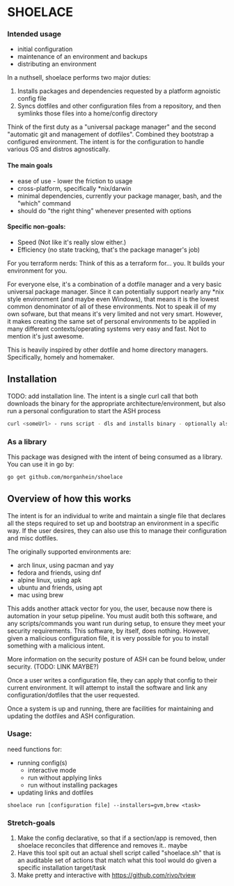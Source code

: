 # SHOELACE

### Intended usage
- initial configuration 
- maintenance of an environment and backups
- distributing an environment

In a nuthsell, shoelace performs two major duties:
1. Installs packages and dependencies requested by a platform agnoistic config file
2. Syncs dotfiles and other configuration files from a repository, and then symlinks those files into a home/config directory

Think of the first duty as a "universal package manager" and the second "automatic git and management of dotfiles".
Combined they bootstrap a configured environment. The intent is for the configuration to handle various OS and distros agnostically.

#### The main goals
- ease of use - lower the friction to usage
- cross-platform, specifically *nix/darwin
- minimal dependencies, currently your package manager, bash, and the "which" command
- should do "the right thing" whenever presented with options

#### Specific non-goals:
- Speed (Not like it's really slow either.)
- Efficiency (no state tracking, that's the package manager's job)

For you terraform nerds:
Think of this as a terraform for... you. It builds your environment for you.

For everyone else, it's a combination of a dotfile manager and a very basic universal package manager. Since it can potentially support nearly any *nix style environment (and maybe even Windows), that means it is the lowest common denominator of all of these environments. Not to speak ill of my own sofware, but that means it's very limited and not very smart. However, it makes creating the same set of personal environments to be applied in many different contexts/operating systems very easy and fast. Not to mention it's just awesome.

This is heavily inspired by other dotfile and home directory managers. Specifically, homely and homemaker.

## Installation
TODO: add installation line. The intent is a single curl call that both downloads the binary for the appropriate architecture/environment, but also run a personal configuration to start the ASH process
```bash
curl <someUrl> - runs script - dls and installs binary - optionally also runs passed in configuration
```

### As a library
This package was designed with the intent of being consumed as a library. You can use it in go by:
```bash
go get github.com/morganhein/shoelace
```

## Overview of how this works
The intent is for an individual to write and maintain a single file that declares all the steps required to set up and bootstrap an environment in a specific way. If the user desires, they can also use this to manage their configuration and misc dotfiles.

The originally supported environments are: 
- arch linux, using pacman and yay
- fedora and friends, using dnf
- alpine linux, using apk
- ubuntu and friends, using apt
- mac using brew

This adds another attack vector for you, the user, because now there is automation in your setup pipeline. You must audit both
this software, and any scripts/commands you want run during setup, to ensure they meet your security requirements. This software, by itself, 
does nothing. However, given a malicious configuration file, it is very possible for you to install something with a malicious intent.

More information on the security posture of ASH can be found below, under security. (TODO: LINK MAYBE?)

Once a user writes a configuration file, they can apply that config to their current environment. It will attempt to install the software and link any configuration/dotfiles that the user requested.

Once a system is up and running, there are facilities for maintaining and updating the dotfiles and ASH configuration.

### Usage:

need functions for:
- running config(s)
    - interactive mode
    - run without applying links
    - run without installing packages
- updating links and dotfiles

`shoelace run [configuration file] --installers=gvm,brew <task>`

### Stretch-goals
1. Make the config declarative, so that if a section/app is removed, then shoelace reconciles that difference and removes it.. maybe
2. Have this tool spit out an actual shell script called "shoelace.sh" that is an auditable set of actions that match what this tool would do given a specific installation target/task
3. Make pretty and interactive with https://github.com/rivo/tview